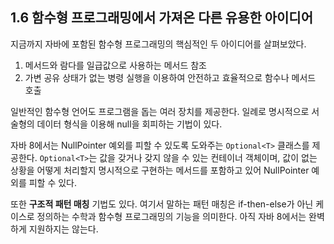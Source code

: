 ## 1.6 함수형 프로그래밍에서 가져온 다른 유용한 아이디어

지금까지 자바에 포함된 함수형 프로그래밍의 핵심적인 두 아이디어를 살펴보았다.

1. 메서드와 람다를 일급값으로 사용하는 메서드 참조
2. 가변 공유 상태가 없는 병령 실행을 이용하여 안전하고 효율적으로 함수나 메서드 호출

일반적인 함수형 언어도 프로그램을 돕는 여러 장치를 제공한다. 일례로 명시적으로 서술형의 데이터 형식을 이용해 null을 회피하는 기법이 있다.

자바 8에서는 NullPointer 예외를 피할 수 있도록 도와주는 `Optional<T>` 클래스를 제공한다. `Optional<T>`는 값을 갖거나 갖지 않을 수 있는 컨테이너 객체이며, 값이 없는 상황을 어떻게 처리할지 명시적으로 구현하는 메서드를 포함하고 있어 NullPointer 예외를 피할 수 있다.

또한 **구조적 패턴 매칭** 기법도 있다. 여기서 말하는 패턴 매칭은 if-then-else가 아닌 케이스로 정의하는 수학과 함수형 프로그래밍의 기능을 의미한다. 아직 자바 8에서는 완벽하게 지원하지는 않는다.
